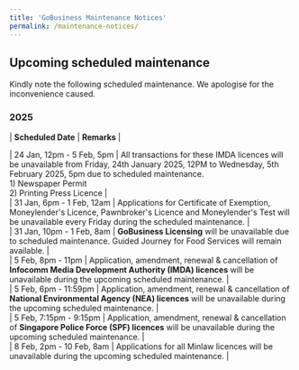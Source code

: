 ```yaml
---
title: 'GoBusiness Maintenance Notices'
permalink: /maintenance-notices/
---
```


## Upcoming scheduled maintenance

Kindly note the following scheduled maintenance. We apologise for the inconvenience caused. 


### 2025 

| **Scheduled Date** | **Remarks** |  



| 24 Jan, 12pm - 5 Feb, 5pm | All transactions for these IMDA licences will be unavailable from Friday, 24th January 2025, 12PM to Wednesday, 5th February 2025, 5pm due to scheduled maintenance.<br>1) Newspaper Permit<br>2) Printing Press Licence |  
| 31 Jan, 6pm - 1 Feb, 12am | Applications for Certificate of Exemption, Moneylender's Licence, Pawnbroker's Licence and Moneylender's Test will be unavailable every Friday during the scheduled maintenance. |    
| 31 Jan, 10pm - 1 Feb, 8am | **GoBusiness Licensing** will be unavailable due to scheduled maintenance. Guided Journey for Food Services will remain available. |   
| 5 Feb, 8pm - 11pm | Application, amendment, renewal & cancellation of **Infocomm Media Development Authority (IMDA) licences** will be unavailable during the upcoming scheduled maintenance. |   
| 5 Feb, 6pm - 11:59pm | Application, amendment, renewal & cancellation of **National Environmental Agency (NEA) licences** will be unavailable during the upcoming scheduled maintenance. |       
| 5 Feb, 7:15pm - 9:15pm | Application, amendment, renewal & cancellation of **Singapore Police Force (SPF) licences** will be unavailable during the upcoming scheduled maintenance. |     
| 8 Feb, 2pm - 10 Feb, 8am | Applications for all Minlaw licences will be unavailable during the upcoming scheduled maintenance. |       



<script src="/jquery/jquery.min.js"></script> <script src="/jquery/resize-tables.js"></script>
